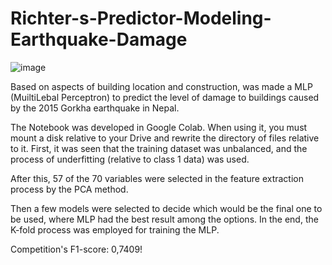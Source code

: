 # Richter-s-Predictor-Modeling-Earthquake-Damage

![image](https://user-images.githubusercontent.com/48840280/112375021-86054080-8cc1-11eb-8859-1f412950bc1b.png)


Based on aspects of building location and construction, was made a MLP (MuiltiLebal Perceptron) to predict the level of damage to buildings caused by the 2015 Gorkha earthquake in Nepal.

The Notebook was developed in Google Colab. When using it, you must mount a disk relative to your Drive and rewrite the directory of files relative to it.
First, it was seen that the training dataset was unbalanced, and the process of underfitting (relative to class 1 data) was used.

After this, 57 of the 70 variables were selected in the feature extraction process by the PCA method.

Then a few models were selected to decide which would be the final one to be used, where MLP had the best result among the options.
 In the end, the K-fold process was employed for training the MLP.
 
 
Competition's F1-score: 0,7409!
